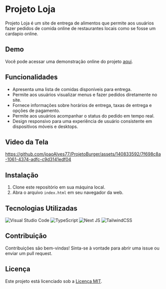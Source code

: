 # Projeto Loja

Projeto Loja é um site de entrega de alimentos que permite aos usuários fazer pedidos de comida online de restaurantes locais como se fosse um cardapio online.

## Demo
Você pode acessar uma demonstração online do projeto [aqui](https://projeto-loja-one.vercel.app/).

## Funcionalidades

- Apresenta uma lista de comidas disponíveis para entrega.
- Permite aos usuários visualizar menus e fazer pedidos diretamente no site.
- Fornece informações sobre horários de entrega, taxas de entrega e opções de pagamento.
- Permite aos usuários acompanhar o status do pedido em tempo real.
- Design responsivo para uma experiência de usuário consistente em dispositivos móveis e desktops.

## Video da Tela
https://github.com/joaoAlves77/ProjetoBurger/assets/140833592/7f698c8a-1061-4374-adfc-c9d3141edf04

## Instalação

1. Clone este repositório em sua máquina local.
2. Abra o arquivo `index.html` em seu navegador da web.

## Tecnologias Utilizadas
![Visual Studio Code](https://img.shields.io/badge/Visual%20Studio%20Code-0078d7.svg?style=for-the-badge&logo=visual-studio-code&logoColor=white)
![TypeScript](https://img.shields.io/badge/typescript-%23007ACC.svg?style=for-the-badge&logo=typescript&logoColor=white)
![Next JS](https://img.shields.io/badge/Next-black?style=for-the-badge&logo=next.js&logoColor=white)
![TailwindCSS](https://img.shields.io/badge/tailwindcss-%2338B2AC.svg?style=for-the-badge&logo=tailwind-css&logoColor=white)

## Contribuição

Contribuições são bem-vindas! Sinta-se à vontade para abrir uma issue ou enviar um pull request.

## Licença

Este projeto está licenciado sob a [Licença MIT](LICENSE).
